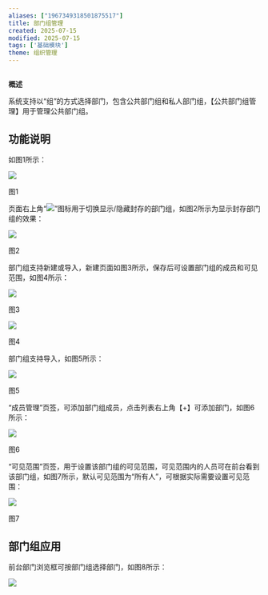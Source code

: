 ```yaml
---
aliases: ["1967349318501875517"]
title: 部门组管理
created: 2025-07-15
modified: 2025-07-15
tags: ['基础模块']
theme: 组织管理
---
```


##

**概述**

系统支持以“组”的方式选择部门，包含公共部门组和私人部门组，【公共部门组管理】用于管理公共部门组。

## **功能说明**

如图1所示：

![](https://myhelpdoc.oss-cn-heyuan.aliyuncs.com/mdimages/8d2f3562e0016ee0acc531ee13e99dda.jpg)

图1

页面右上角“![](https://myhelpdoc.oss-cn-heyuan.aliyuncs.com/mdimages/2047ab2ff32abaa80aa0402e232fe36a.jpg)”图标用于切换显示/隐藏封存的部门组，如图2所示为显示封存部门组的效果：

![](https://myhelpdoc.oss-cn-heyuan.aliyuncs.com/mdimages/c7dba4debe6a145a85f323ff74a08a80.jpg)

图2

部门组支持新建或导入，新建页面如图3所示，保存后可设置部门组的成员和可见范围，如图4所示：

![](https://myhelpdoc.oss-cn-heyuan.aliyuncs.com/mdimages/8cc5622e107cb8cc9e75dd7354d157f1.jpg)

图3

![](https://myhelpdoc.oss-cn-heyuan.aliyuncs.com/mdimages/c5e2f7ee4ab7028216262e80af422601.jpg)

图4

部门组支持导入，如图5所示：

![](https://myhelpdoc.oss-cn-heyuan.aliyuncs.com/mdimages/a362eb0afc270648ab4b80b69ed04fe0.jpg)

图5

“成员管理”页签，可添加部门组成员，点击列表右上角【+】可添加部门，如图6所示：

![](https://myhelpdoc.oss-cn-heyuan.aliyuncs.com/mdimages/e63ad6cde28e365e462e627da69a039a.jpg)

图6

“可见范围”页签，用于设置该部门组的可见范围，可见范围内的人员可在前台看到该部门组，如图7所示，默认可见范围为“所有人”，可根据实际需要设置可见范围：

![](https://myhelpdoc.oss-cn-heyuan.aliyuncs.com/mdimages/05ed06f403711f89aeb7f1f966ca7069.jpg)

图7

## **部门组应用**

前台部门浏览框可按部门组选择部门，如图8所示：

![](https://myhelpdoc.oss-cn-heyuan.aliyuncs.com/mdimages/9cae4c5ba0c1be4f433881751cac7792.jpg)

